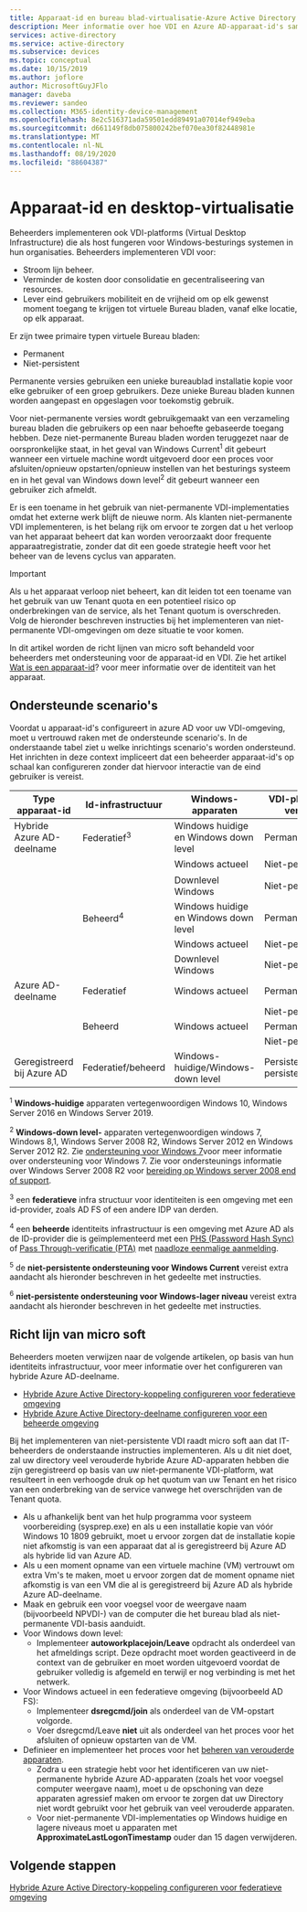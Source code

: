 ```yaml
---
title: Apparaat-id en bureau blad-virtualisatie-Azure Active Directory
description: Meer informatie over hoe VDI en Azure AD-apparaat-id's samen kunnen worden gebruikt
services: active-directory
ms.service: active-directory
ms.subservice: devices
ms.topic: conceptual
ms.date: 10/15/2019
ms.author: joflore
author: MicrosoftGuyJFlo
manager: daveba
ms.reviewer: sandeo
ms.collection: M365-identity-device-management
ms.openlocfilehash: 8e2c516371ada59501edd89491a07014ef949eba
ms.sourcegitcommit: d661149f8db075800242bef070ea30f82448981e
ms.translationtype: MT
ms.contentlocale: nl-NL
ms.lasthandoff: 08/19/2020
ms.locfileid: "88604387"
---
```

# <a name="device-identity-and-desktop-virtualization"></a>Apparaat-id en desktop-virtualisatie

Beheerders implementeren ook VDI-platforms (Virtual Desktop Infrastructure) die als host fungeren voor Windows-besturings systemen in hun organisaties. Beheerders implementeren VDI voor:

- Stroom lijn beheer.
- Verminder de kosten door consolidatie en gecentraliseering van resources.
- Lever eind gebruikers mobiliteit en de vrijheid om op elk gewenst moment toegang te krijgen tot virtuele Bureau bladen, vanaf elke locatie, op elk apparaat.

Er zijn twee primaire typen virtuele Bureau bladen:

- Permanent
- Niet-persistent

Permanente versies gebruiken een unieke bureaublad installatie kopie voor elke gebruiker of een groep gebruikers. Deze unieke Bureau bladen kunnen worden aangepast en opgeslagen voor toekomstig gebruik. 

Voor niet-permanente versies wordt gebruikgemaakt van een verzameling bureau bladen die gebruikers op een naar behoefte gebaseerde toegang hebben. Deze niet-permanente Bureau bladen worden teruggezet naar de oorspronkelijke staat, in het geval van Windows Current<sup>1</sup> dit gebeurt wanneer een virtuele machine wordt uitgevoerd door een proces voor afsluiten/opnieuw opstarten/opnieuw instellen van het besturings systeem en in het geval van Windows down level<sup>2</sup> dit gebeurt wanneer een gebruiker zich afmeldt.

Er is een toename in het gebruik van niet-permanente VDI-implementaties omdat het externe werk blijft de nieuwe norm. Als klanten niet-permanente VDI implementeren, is het belang rijk om ervoor te zorgen dat u het verloop van het apparaat beheert dat kan worden veroorzaakt door frequente apparaatregistratie, zonder dat dit een goede strategie heeft voor het beheer van de levens cyclus van apparaten.

> [!IMPORTANT]
> Als u het apparaat verloop niet beheert, kan dit leiden tot een toename van het gebruik van uw Tenant quota en een potentieel risico op onderbrekingen van de service, als het Tenant quotum is overschreden. Volg de hieronder beschreven instructies bij het implementeren van niet-permanente VDI-omgevingen om deze situatie te voor komen.

In dit artikel worden de richt lijnen van micro soft behandeld voor beheerders met ondersteuning voor de apparaat-id en VDI. Zie het artikel [Wat is een apparaat-id](overview.md)? voor meer informatie over de identiteit van het apparaat.

## <a name="supported-scenarios"></a>Ondersteunde scenario's

Voordat u apparaat-id's configureert in azure AD voor uw VDI-omgeving, moet u vertrouwd raken met de ondersteunde scenario's. In de onderstaande tabel ziet u welke inrichtings scenario's worden ondersteund. Het inrichten in deze context impliceert dat een beheerder apparaat-id's op schaal kan configureren zonder dat hiervoor interactie van de eind gebruiker is vereist.

| Type apparaat-id | Id-infrastructuur | Windows-apparaten | VDI-platform versie | Ondersteund |
| --- | --- | --- | --- | --- |
| Hybride Azure AD-deelname | Federatief<sup>3</sup> | Windows huidige en Windows down level | Permanent | Ja |
|   |   | Windows actueel | Niet-persistent | Ja<sup>5</sup> |
|   |   | Downlevel Windows | Niet-persistent | Ja<sup>6</sup> |
|   | Beheerd<sup>4</sup> | Windows huidige en Windows down level | Permanent | Ja |
|   |   | Windows actueel | Niet-persistent | Nee |
|   |   | Downlevel Windows | Niet-persistent | Ja<sup>6</sup> |
| Azure AD-deelname | Federatief | Windows actueel | Permanent | Nee |
|   |   |   | Niet-persistent | Nee |
|   | Beheerd | Windows actueel | Permanent | Nee |
|   |   |   | Niet-persistent | Nee |
| Geregistreerd bij Azure AD | Federatief/beheerd | Windows-huidige/Windows-down level | Persistent/niet-persistent | Niet van toepassing |

<sup>1</sup> **Windows-huidige** apparaten vertegenwoordigen Windows 10, Windows Server 2016 en Windows Server 2019.

<sup>2</sup> **Windows-down level-** apparaten vertegenwoordigen windows 7, Windows 8,1, Windows Server 2008 R2, Windows Server 2012 en Windows Server 2012 R2. Zie [ondersteuning voor Windows 7](https://www.microsoft.com/microsoft-365/windows/end-of-windows-7-support)voor meer informatie over ondersteuning voor Windows 7. Zie voor ondersteunings informatie over Windows Server 2008 R2 voor [bereiding op Windows server 2008 end of support](https://www.microsoft.com/cloud-platform/windows-server-2008).

<sup>3</sup> een **federatieve** infra structuur voor identiteiten is een omgeving met een id-provider, zoals AD FS of een andere IDP van derden.

<sup>4</sup> een **beheerde** identiteits infrastructuur is een omgeving met Azure AD als de ID-provider die is geïmplementeerd met een [PHS (Password Hash Sync)](../hybrid/whatis-phs.md) of [Pass Through-verificatie (PTA)](../hybrid/how-to-connect-pta.md) met [naadloze eenmalige aanmelding](../hybrid/how-to-connect-sso.md).

<sup>5</sup> de **niet-persistente ondersteuning voor Windows Current** vereist extra aandacht als hieronder beschreven in het gedeelte met instructies.

<sup>6</sup> **niet-persistente ondersteuning voor Windows-lager niveau** vereist extra aandacht als hieronder beschreven in het gedeelte met instructies.


## <a name="microsofts-guidance"></a>Richt lijn van micro soft

Beheerders moeten verwijzen naar de volgende artikelen, op basis van hun identiteits infrastructuur, voor meer informatie over het configureren van hybride Azure AD-deelname.

- [Hybride Azure Active Directory-koppeling configureren voor federatieve omgeving](hybrid-azuread-join-federated-domains.md)
- [Hybride Azure Active Directory-deelname configureren voor een beheerde omgeving](hybrid-azuread-join-managed-domains.md)

Bij het implementeren van niet-persistente VDI raadt micro soft aan dat IT-beheerders de onderstaande instructies implementeren. Als u dit niet doet, zal uw directory veel verouderde hybride Azure AD-apparaten hebben die zijn geregistreerd op basis van uw niet-permanente VDI-platform, wat resulteert in een verhoogde druk op het quotum van uw Tenant en het risico van een onderbreking van de service vanwege het overschrijden van de Tenant quota.

- Als u afhankelijk bent van het hulp programma voor systeem voorbereiding (sysprep.exe) en als u een installatie kopie van vóór Windows 10 1809 gebruikt, moet u ervoor zorgen dat de installatie kopie niet afkomstig is van een apparaat dat al is geregistreerd bij Azure AD als hybride lid van Azure AD.
- Als u een moment opname van een virtuele machine (VM) vertrouwt om extra Vm's te maken, moet u ervoor zorgen dat de moment opname niet afkomstig is van een VM die al is geregistreerd bij Azure AD als hybride Azure AD-deelname.
- Maak en gebruik een voor voegsel voor de weergave naam (bijvoorbeeld NPVDI-) van de computer die het bureau blad als niet-permanente VDI-basis aanduidt.
- Voor Windows down level:
   - Implementeer **autoworkplacejoin/Leave** opdracht als onderdeel van het afmeldings script. Deze opdracht moet worden geactiveerd in de context van de gebruiker en moet worden uitgevoerd voordat de gebruiker volledig is afgemeld en terwijl er nog verbinding is met het netwerk.
- Voor Windows actueel in een federatieve omgeving (bijvoorbeeld AD FS):
   - Implementeer **dsregcmd/join** als onderdeel van de VM-opstart volgorde.
   - Voer dsregcmd/Leave **niet** uit als onderdeel van het proces voor het afsluiten of opnieuw opstarten van de VM.
- Definieer en implementeer het proces voor het [beheren van verouderde apparaten](manage-stale-devices.md).
   - Zodra u een strategie hebt voor het identificeren van uw niet-permanente hybride Azure AD-apparaten (zoals het voor voegsel computer weergave naam), moet u de opschoning van deze apparaten agressief maken om ervoor te zorgen dat uw Directory niet wordt gebruikt voor het gebruik van veel verouderde apparaten.
   - Voor niet-permanente VDI-implementaties op Windows huidige en lagere niveaus moet u apparaten met **ApproximateLastLogonTimestamp** ouder dan 15 dagen verwijderen.
 
## <a name="next-steps"></a>Volgende stappen

[Hybride Azure Active Directory-koppeling configureren voor federatieve omgeving](hybrid-azuread-join-federated-domains.md)
